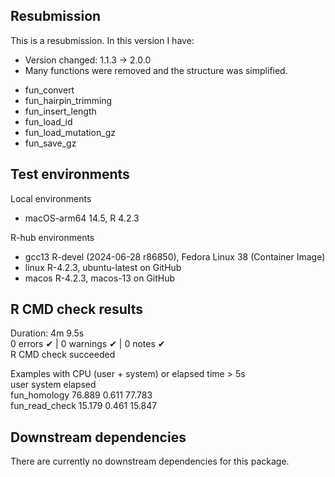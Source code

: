 ## Resubmission
This is a resubmission. In this version I have:  
* Version changed: 1.1.3 -> 2.0.0  
* Many functions were removed and the structure was simplified.  
- fun_convert  
- fun_hairpin_trimming  
- fun_insert_length  
- fun_load_id  
- fun_load_mutation_gz  
- fun_save_gz  
  
## Test environments  
Local environments  
* macOS-arm64 14.5, R 4.2.3

R-hub environments  
* gcc13 R-devel (2024-06-28 r86850), Fedora Linux 38 (Container Image)  
* linux R-4.2.3, ubuntu-latest on GitHub  
* macos R-4.2.3, macos-13 on GitHub  
  
## R CMD check results  
Duration: 4m 9.5s  
0 errors ✔ | 0 warnings ✔ | 0 notes ✔  
R CMD check succeeded  
  
Examples with CPU (user + system) or elapsed time > 5s  
                user system elapsed  
fun_homology   76.889  0.611  77.783  
fun_read_check 15.179  0.461  15.847  
  
## Downstream dependencies  
There are currently no downstream dependencies for this package.  

